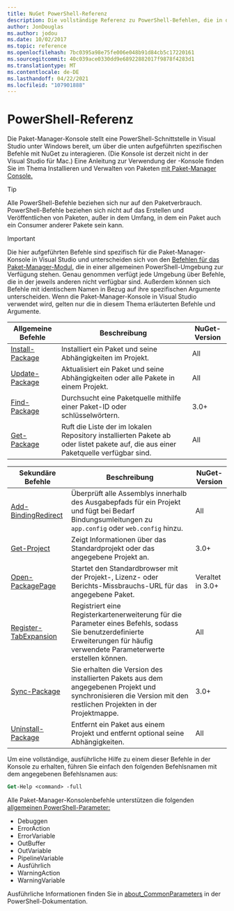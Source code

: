 ```yaml
---
title: NuGet PowerShell-Referenz
description: Die vollständige Referenz zu PowerShell-Befehlen, die in der NuGet-Paket-Manager-Konsole in Visual Studio.
author: JonDouglas
ms.author: jodou
ms.date: 10/02/2017
ms.topic: reference
ms.openlocfilehash: 7bc0395a98e75fe006e048b91d84cb5c17220161
ms.sourcegitcommit: 40c039ace0330dd9e68922882017f9878f4283d1
ms.translationtype: MT
ms.contentlocale: de-DE
ms.lasthandoff: 04/22/2021
ms.locfileid: "107901888"
---
```

# <a name="powershell-reference"></a>PowerShell-Referenz

Die Paket-Manager-Konsole stellt eine PowerShell-Schnittstelle in Visual Studio unter Windows bereit, um über die unten aufgeführten spezifischen Befehle mit NuGet zu interagieren. (Die Konsole ist derzeit nicht in der Visual Studio für Mac.) Eine Anleitung zur Verwendung der -Konsole finden Sie im Thema Installieren und Verwalten von Paketen [mit Paket-Manager Console.](../consume-packages/install-use-packages-powershell.md)

> [!Tip]
> Alle PowerShell-Befehle beziehen sich nur auf den Paketverbrauch. PowerShell-Befehle beziehen sich nicht auf das Erstellen und Veröffentlichen von Paketen, außer in dem Umfang, in dem ein Paket auch ein Consumer anderer Pakete sein kann.

> [!Important]
> Die hier aufgeführten Befehle sind spezifisch für die Paket-Manager-Konsole in Visual Studio und unterscheiden sich von den [Befehlen für das Paket-Manager-Modul](/powershell/module/packagemanagement), die in einer allgemeinen PowerShell-Umgebung zur Verfügung stehen. Genau genommen verfügt jede Umgebung über Befehle, die in der jeweils anderen nicht verfügbar sind. Außerdem können sich Befehle mit identischem Namen in Bezug auf ihre spezifischen Argumente unterscheiden. Wenn die Paket-Manager-Konsole in Visual Studio verwendet wird, gelten nur die in diesem Thema erläuterten Befehle und Argumente.

| Allgemeine Befehle | Beschreibung | NuGet-Version |
| --- | --- | --- |
| [Install-Package](ps-reference/ps-ref-install-package.md) | Installiert ein Paket und seine Abhängigkeiten im Projekt. | All |
| [Update-Package](ps-reference/ps-ref-update-package.md) | Aktualisiert ein Paket und seine Abhängigkeiten oder alle Pakete in einem Projekt. | All |
| [Find-Package](ps-reference/ps-ref-find-package.md) | Durchsucht eine Paketquelle mithilfe einer Paket-ID oder schlüsselwörtern. | 3.0+ |
| [Get-Package](ps-reference/ps-ref-get-package.md) | Ruft die Liste der im lokalen Repository installierten Pakete ab oder listet pakete auf, die aus einer Paketquelle verfügbar sind. | All |

| Sekundäre Befehle | Beschreibung | NuGet-Version |
| --- | --- | --- |
| [Add-BindingRedirect](ps-reference/ps-ref-add-bindingredirect.md) | Überprüft alle Assemblys innerhalb des Ausgabepfads für ein Projekt und fügt bei Bedarf Bindungsumleitungen zu `app.config` oder `web.config` hinzu. | All |
| [Get-Project](ps-reference/ps-ref-get-project.md) | Zeigt Informationen über das Standardprojekt oder das angegebene Projekt an. | 3.0+ |
| [Open-PackagePage](ps-reference/ps-ref-open-packagepage.md) | Startet den Standardbrowser mit der Projekt-, Lizenz- oder Berichts-Missbrauchs-URL für das angegebene Paket. | Veraltet in 3.0+ |
| [Register-TabExpansion](ps-reference/ps-ref-register-tabexpansion.md) | Registriert eine Registerkartenerweiterung für die Parameter eines Befehls, sodass Sie benutzerdefinierte Erweiterungen für häufig verwendete Parameterwerte erstellen können. | All |
| [Sync-Package](ps-reference/ps-ref-sync-package.md) | Sie erhalten die Version des installierten Pakets aus dem angegebenen Projekt und synchronisieren die Version mit den restlichen Projekten in der Projektmappe. | 3.0+ |
| [Uninstall-Package](ps-reference/ps-ref-uninstall-package.md) | Entfernt ein Paket aus einem Projekt und entfernt optional seine Abhängigkeiten. | All |

Um eine vollständige, ausführliche Hilfe zu einem dieser Befehle in der Konsole zu erhalten, führen Sie einfach den folgenden Befehlsnamen mit dem angegebenen Befehlsnamen aus:

```ps
Get-Help <command> -full
```

Alle Paket-Manager-Konsolenbefehle unterstützen die folgenden [allgemeinen PowerShell-Parameter:](/powershell/module/microsoft.powershell.core/about/about_commonparameters)

- Debuggen
- ErrorAction
- ErrorVariable
- OutBuffer
- OutVariable
- PipelineVariable
- Ausführlich
- WarningAction
- WarningVariable

Ausführliche Informationen finden Sie in [about_CommonParameters](/powershell/module/microsoft.powershell.core/about/about_commonparameters) in der PowerShell-Dokumentation.